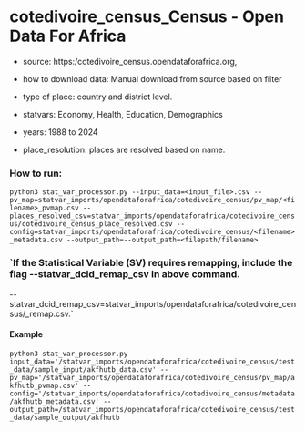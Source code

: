 # cotedivoire_census_Census - Open Data For Africa

- source: https:/cotedivoire_census.opendataforafrica.org, 

- how to download data: Manual download from source based on filter 

- type of place: country and district level.

- statvars: Economy, Health, Education, Demographics

- years: 1988 to 2024

- place_resolution: places are resolved based on name.

### How to run:

`python3 stat_var_processor.py --input_data=<input_file>.csv --pv_map=statvar_imports/opendataforafrica/cotedivoire_census/pv_map/<filename>_pvmap.csv --places_resolved_csv=statvar_imports/opendataforafrica/cotedivoire_census/cotedivoire_census_place_resolved.csv --config=statvar_imports/opendataforafrica/cotedivoire_census/<filename>_metadata.csv --output_path=--output_path=<filepath/filename>`

### `If the Statistical Variable (SV) requires remapping, include the flag --statvar_dcid_remap_csv in above command.
--statvar_dcid_remap_csv=statvar_imports/opendataforafrica/cotedivoire_census/<filename>_remap.csv.`

#### Example
`python3 stat_var_processor.py --input_data='/statvar_imports/opendataforafrica/cotedivoire_census/test_data/sample_input/akfhutb_data.csv' --pv_map='/statvar_imports/opendataforafrica/cotedivoire_census/pv_map/akfhutb_pvmap.csv' --config='/statvar_imports/opendataforafrica/cotedivoire_census/metadata/akfhutb_metadata.csv' --output_path=/statvar_imports/opendataforafrica/cotedivoire_census/test_data/sample_output/akfhutb`
